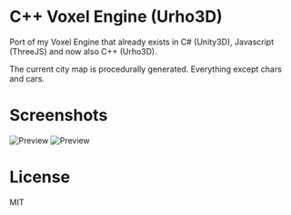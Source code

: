 # C++ Voxel Engine (Urho3D)

Port of my Voxel Engine that already exists in C# (Unity3D), Javascript (ThreeJS) and now also C++ (Urho3D).

The current city map is procedurally generated. Everything except chars and cars. 

# Screenshots
![Preview](./preview2.gif)
![Preview](./preview.gif)

# License
MIT
